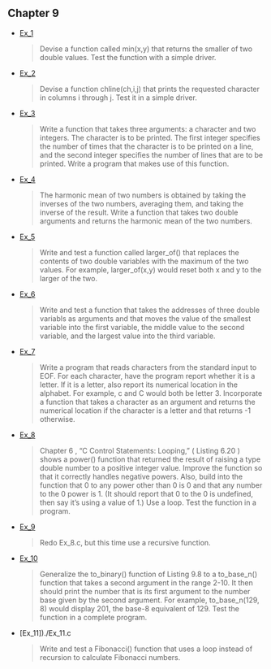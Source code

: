 ## Chapter 9

- [Ex_1](./Ex_1.c)
    > Devise a function called min(x,y) that returns the smaller of two double values. Test the function with a simple driver.
- [Ex_2](./Ex_2.c)
    > Devise a function chline(ch,i,j) that prints the requested character in columns i through j. Test it in a simple driver.
- [Ex_3](./Ex_3.c)
    > Write a function that takes three arguments: a character and two integers. The character is to be printed. The first integer specifies the number of times that the character is to be printed on a line, and the second integer specifies the number of lines that are to be printed. Write a program that makes use of this function.
- [Ex_4](./Ex_4.c)
    > The harmonic mean of two numbers is obtained by taking the inverses of the two numbers, averaging them, and taking the inverse of the result. Write a function that takes two double arguments and returns the harmonic mean of the two numbers.
- [Ex_5](./Ex_5.c)
    > Write and test a function called larger_of() that replaces the contents of two double variables with the maximum of the two values. For example, larger_of(x,y) would reset both x and y to the larger of the two.
- [Ex_6](./Ex_6.c)
    > Write and test a function that takes the addresses of three double variabls as arguments and that moves the value of the smallest variable into the first variable, the middle value to the second variable, and the largest value into the third variable.
- [Ex_7](./Ex_7.c)
    > Write a program that reads characters from the standard input to EOF. For each character, have the program report whether it is a letter. If it is a letter, also report its numerical location in the alphabet. For example, c and C would both be letter 3. Incorporate a function that takes a character as an argument and returns the numerical location if the character is a letter and that returns -1 otherwise.
- [Ex_8](./Ex_8.c)
    > Chapter 6 , “C Control Statements: Looping,” ( Listing 6.20 ) shows a power() function that returned the result of raising a type double number to a positive integer value. Improve the function so that it correctly handles negative powers. Also, build into the function that 0 to any power other than 0 is 0 and that any number to the 0 power is 1. (It should report that 0 to the 0 is undefined, then say it’s using a value of 1.) Use a loop. Test the function in a program.
- [Ex_9](./Ex_9.c)
    > Redo Ex_8.c, but this time use a recursive function.
- [Ex_10](./Ex_10.c)
    > Generalize the to_binary() function of Listing 9.8 to a to_base_n() function that takes a second argument in the range 2-10. It then should print the number that is its first argument to the number base given by the second argument. For example, to_base_n(129, 8) would display 201, the base-8 equivalent of 129. Test the function in a complete program.
- [Ex_11])./Ex_11.c
    > Write and test a Fibonacci() function that uses a loop instead of recursion to calculate Fibonacci numbers.